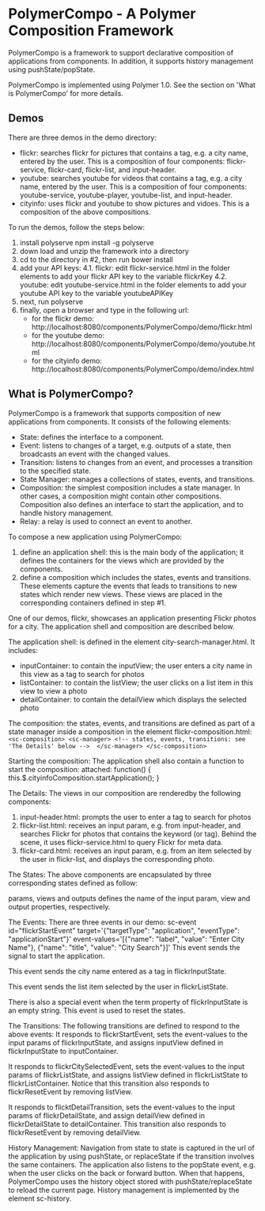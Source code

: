 # PolymerCompo - A Polymer Composition Framework

PolymerCompo is a framework to support declarative composition of applications from components. 
In addition, it supports history management using pushState/popState.

PolymerCompo is implemented using Polymer 1.0. See the section on 'What is PolymerCompo' for more details.


## Demos
There are three demos in the demo directory:
  - flickr: searches flickr for pictures that contains a tag, e.g. a city name, entered by the user.
    This is a composition of four components: flickr-service, flickr-card, flickr-list, and input-header.
  - youtube: searches youtube for videos that contains a tag, e.g. a city name, entered by the user.
    This is a composition of four components: youtube-service, youtube-player, youtube-list, and input-header.
  - cityinfo: uses flickr and youtube to show pictures and vidoes. This is a composition of the above compositions.
  
To run the demos, follow the steps below:
  1. install polyserve
     npm install -g polyserve
  2. down load and unzip the framework into a directory
  3. cd to the directory in #2, then run bower install
  4. add your API keys:
    4.1. flickr: edit flickr-service.html in the folder elements to add 
    your flickr API key to the variable flickrKey
    4.2. youtube: edit youtube-service.html in the folder elements to add
    your youtube API key to the variable youtubeAPIKey
  5. next, run polyserve
  6. finally, open a browser and type in the following url:
     - for the flickr demo: http://localhost:8080/components/PolymerCompo/demo/flickr.html
     - for the youtube demo: http://localhost:8080/components/PolymerCompo/demo/youtube.html
     - for the cityinfo demo: http://localhost:8080/components/PolymerCompo/demo/index.html

## What is PolymerCompo?

PolymerCompo is a framework that supports composition of new applications from components. 
It consists of the following elements:
  - State: defines the interface to a component. 
  - Event: listens to changes of a target, e.g. outputs of a state, then broadcasts an event
    with the changed values.
  - Transition: listens to changes from an event, and processes a transition to the specified state.
  - State Manager: manages a collections of states, events, and transitions.
  - Composition: the simplest composition includes a state manager. In other cases, a composition might
    contain other compositions. Composition also defines an interface to start the application, 
    and to handle history management.
  - Relay: a relay is used to connect an event to another. 

To compose a new application using PolymerCompo:
  1. define an application shell: this is the main body of the application; it defines the
     containers for the views which are provided by the components.
  2. define a composition which includes the states, events and transitions. These elements capture
     the events that leads to transitions to new states which render new views. These views are placed
     in the corresponding containers defined in step #1.

One of our demos, flickr, showcases an application presenting Flickr photos for a city. 
The application shell and composition are described below.

The application shell: is defined in the element city-search-manager.html. It includes:
  - inputContainer: to contain the inputView; 
    the user enters a city name in this view as a tag to search for photos
  - listContainer: to contain the listView;
    the user clicks on a list item in this view to view a photo
  - detailContainer: to contain the detailView which displays the selected photo

The composition: the states, events, and transitions are defined as part of 
a state manager inside a composition in the element flickr-composition.html:
  `<sc-composition>
    <sc-manager>
      <!-- states, events, transitions: see 'The Details' below --> 
    </sc-manager>
  </sc-composition>`

Starting the composition: The application shell also contain a function to start the composition:
  attached: function() {
    this.$.cityinfoComposition.startApplication();
  }

The Details: The views in our composition are renderedby the following components:
  1. input-header.html: prompts the user to enter a tag to search for photos
  2. flickr-list.html: receives an input param, e.g. from input-header, and searches Flickr for photos
     that contains the keyword (or tag). Behind the scene, it uses flickr-service.html to query 
     Flickr for meta data.
  3. flickr-card.html: receives an input param, e.g. from an item selected by the user in
     flickr-list, and displays the corresponding photo.

The States: The above components are encapsulated by three corresponding states defined as follow:
  <sc-state id="flickrInputState" is-initial="true"
    component="input-header"
    params='["label", "title", "term"]' views='["inputView"]' outputs='["term"]'></sc-state>
  <sc-state id="flickrListState"
    component="flickr-list"
    params='["input"]' views='["listView"]' outputs='["selectedItem"]'></sc-state>
  <sc-state id="flickrDetailState"
    component="flickr-card"
    params='["item"]' views='["detailView"]'></sc-state>
    
params, views and outputs defines the name of the input param, view and output properties, respectively.

The Events: There are three events in our demo:
  sc-event id="flickrStartEvent"
    target='{"targetType": "application", "eventType": "applicationStart"}'
    event-values='[{"name": "label", "value": "Enter City Name"},
             {"name": "title", "value": "City Search"}]'
  This event sends the signal to start the application.
  
  <sc-event id="flickrCitySelectedEvent"
    target='{"targetType": "state", "id": "flickrInputState"}'></sc-event>
  This event sends the city name entered as a tag in flickrInputState.
  
  <sc-event id="flickrItemSelectedEvent"
    target='{"targetType": "state", "id": "flickrListState"}'></sc-event>
  This event sends the list item selected by the user in flickrListState.
  
There is also a special event when the term property of flickrInputState is an empty string.
This event is used to reset the states.
  <sc-event id="flickrResetEvent"
    target='{"targetType": "state", "id": "flickrInputState", "eventType": "stateReset"}'
    event-values='[{"name": "term", "value": ""}]'></sc-event> 
    
The Transitions: The following transitions are defined to respond to the above events:
  <sc-transition id="flickrInputTransition" 
    events='["flickrStartEvent"]' transition-to="flickrInputState" 
    containers='[{"inputView": "inputContainer"}]'></sc-transition> 
  It responds to flickrStartEvent, sets the event-values to the input params of flickrInputState,
  and assigns inputView defined in flickrInputState to inputContainer.
  
  <sc-transition id="flickrListTransition"
    events='["flickrCitySelectedEvent", "flickrResetEvent"]' transition-to="flickrListState" 
    containers='[{"listView": "flickrListContainer"}]'></sc-transition>
  It responds to flickrCitySelectedEvent, sets the event-values to the input params of flickrListState,
  and assigns listView defined in flickrListState to flickrListContainer. Notice that this transition
  also responds to flickrResetEvent by removing listView.
  
  <sc-transition id="flickrDetailTransition"
    events='["flickrItemSelectedEvent", "flickrResetEvent"]' transition-to="flickrDetailState" 
    containers='[{"detailView": "detailContainer"}]'></sc-transition>
  It responds to flicktDetailTransition, sets the event-values to the input params of flickrDetailState,
  and assign detailView defined in flickrDetailState to detailContainer. This transition also
  responds to flickrResetEvent by removing detailView.

History Management: Navigation from state to state is captured in the url of the application by using
pushState, or replaceState if the transition involves the same containers. The application also
listens to the popState event, e.g. when the user clicks on the back or forward button. When that happens,
PolymerCompo uses the history object stored with pushState/replaceState to reload the current page.
History management is implemented by the element sc-history.
